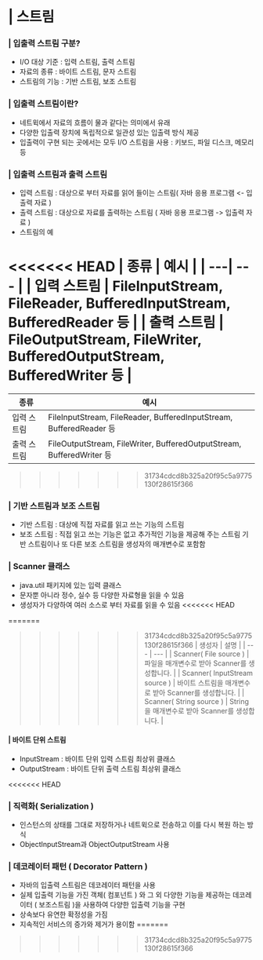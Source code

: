 # | 스트림

### | 입출력 스트림 구분?
 - I/O 대상 기준 : 입력 스트림, 출력 스트림
 - 자료의 종류 : 바이트 스트림, 문자 스트림
 - 스트림의 기능 : 기반 스트림, 보조 스트림
 
### | 입출력 스트림이란?
 - 네트윅에서 자료의 흐름이 물과 같다는 의미에서 유래
 - 다양한 입출력 장치에 독립적으로 일관성 있는 입출력 방식 제공
 - 입출력이 구현 되는 곳에서는 모두 I/O 스트림을 사용
 	: 키보드, 파일 디스크, 메모리 등
 	
### | 입출력 스트림과 출력 스트림
 - 입력 스트림 : 대상으로 부터 자료를 읽어 들이는 스트림( 자바 응용 프로그램 <- 입출력 자료 )
 - 출력 스트림 : 대상으로 자료를 출력하는 스트림 ( 자바 응용 프로그램 -> 입출력 자료 )
 - 스트림의 예
 
<<<<<<< HEAD
 | 종류 | 예시 |
 | ---| --- |
 | 입력 스트림 | FileInputStream, FileReader, BufferedInputStream, BufferedReader 등 |
 | 출력 스트림 | FileOutputStream, FileWriter, BufferedOutputStream, BufferedWriter 등 |
=======
| 종류 | 예시 |
| ---| --- |
| 입력 스트림 | FileInputStream, FileReader, BufferedInputStream, BufferedReader 등 |
| 출력 스트림 | FileOutputStream, FileWriter, BufferedOutputStream, BufferedWriter 등 |
>>>>>>> 31734cdcd8b325a20f95c5a9775130f28615f366

### | 기반 스트림과 보조 스트림
 - 기반 스트림 : 대상에 직접 자료를 읽고 쓰는 기능의 스트림
 - 보조 스트림 : 직접 읽고 쓰는 기능은 없고 추가적인 기능을 제공해 주는 스트림
 			기반 스트림이나 또 다른 보조 스트림을 생성자의 매개변수로 포함함


### | Scanner 클래스
 - java.util 패키지에 있는 입력 클래스
 - 문자뿐 아니라 정수, 실수 등 다양한 자료형을 읽을 수 있음
 - 생성자가 다양하여 여러 소스로 부터 자료를 읽을 수 있음
<<<<<<< HEAD

=======
 
>>>>>>> 31734cdcd8b325a20f95c5a9775130f28615f366
| 생성자 | 설명 |
| --- | --- |
| Scanner( File source ) | 파일을 매개변수로 받아 Scanner를 생성합니다. |
| Scanner( InputStream source ) | 바이트 스트림을 매개변수로 받아 Scanner를 생성합니다. |
| Scanner( String source ) | String을 매개변수로 받아 Scanner를 생성합니다. |
 
#### | 바이트 단위 스트림
 - InputStream : 바이트 단위 입력 스트림 최상위 클래스
 - OutputStream : 바이트 단위 출력 스트림 최상위 클래스

<<<<<<< HEAD

### | 직력화( Serialization ) 
 - 인스턴스의 상태를 그대로 저장하거나 네트윅으로 전송하고 이를 다시 복원 하는 방식
 - ObjectInputStream과 ObjectOutputStream 사용
 
 
### | 데코레이터 패턴 ( Decorator Pattern ) 
 - 자바의 입출력 스트림은 데코레이터 패턴을 사용
 - 실제 입출력 기능을 가진 객체( 컴포넌트 ) 와 그 외 다양한 기능을 제공하는 데코레이터 ( 보조스트림 )을 사용하여 다양한 입출력 기능을 구현
 - 상속보다 유연한 확정성을 가짐
 - 지속적인 서비스의 증가와 제거가 용이함
=======
 
>>>>>>> 31734cdcd8b325a20f95c5a9775130f28615f366
